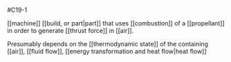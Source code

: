 #C19-1 

[[machine]] [[build, or part|part]] that uses [[combustion]] of a [[propellant]] in order to generate [[thrust force]] in [[air]].

Presumably depends on the [[thermodynamic state]] of the containing [[air]], [[fluid flow]], [[energy transformation and heat flow|heat flow]]
